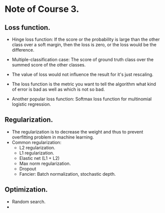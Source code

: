 # Note of Course 3.

## Loss function.
- Hinge loss function: If the score or the probability is large than the other class over a soft margin, then the loss is zero, or the loss would be the difference.
- Multiple-classification case: The score of ground truth class over the summed score of the other classes.
- The value of loss would not influence the result for it's just rescaling.
- The loss function is the metric you want to tell the algorithm what kind of error is bad as well as which is not so bad.

- Another popular loss function: Softmax loss function for multinomial logistic regression. 

## Regularization.
- The regularization is to decrease the weight and thus to prevent overfitting problem in machine learning.
- Common regularization:
	- L2 regularization.
	- L1 regularization.
	- Elastic net (L1 + L2)
	- Max norm regularization.
	- Dropout
	- Fancier: Batch normalization, stochastic depth.

## Optimization.
- Random search.
- 
